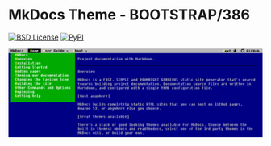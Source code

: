 # MkDocs Theme - BOOTSTRAP/386 

[![BSD License][bsdlicense-button]][bsdlicense]
[![PyPI][pypi-image]][pypi-link]

[bsdlicense-button]: http://img.shields.io/badge/license-BSD-yellow.svg
[bsdlicense]: http://opensource.org/licenses/BSD-2-Clause
[pypi-image]: https://img.shields.io/pypi/v/mkdocs-bootstrap386.svg
[pypi-link]: https://pypi.python.org/pypi/mkdocs-bootstrap386

<a href="https://lramage94.github.io/mkdocs-bootstrap386"><img src="img/screenshot.png" alt="A vintage 1980s DOS inspired Twitter Bootstrap theme for MkDocs"></a>
